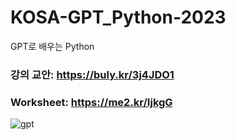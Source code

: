 # KOSA-GPT_Python-2023
GPT로 배우는 Python


### 강의 교안:    https://buly.kr/3j4JDO1

### Worksheet:   https://me2.kr/IjkgG


![gpt](https://github.com/JSJeong-me/KOSA-GPT_Python-2023/assets/54794815/8315eb7d-0f81-4bf8-9ed2-9196a7c62895)
